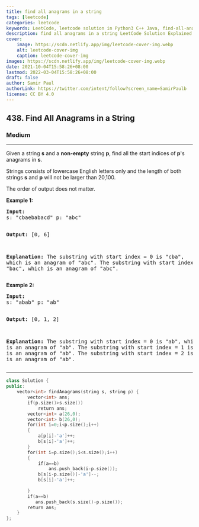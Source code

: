```yaml
---
title: find all anagrams in a string
tags: [leetcode]
categories: leetcode
keywords: LeetCode, leetcode solution in Python3 C++ Java, find-all-anagrams-in-a-string solution
description: find all anagrams in a string LeetCode Solution Explained
cover:
    image: https://scdn.netlify.app/img/leetcode-cover-img.webp
    alt: leetcode-cover-img
    caption: leetcode-cover-img
images: https://scdn.netlify.app/img/leetcode-cover-img.webp
date: 2021-10-04T15:58:26+08:00
lastmod: 2022-03-04T15:58:26+08:00
draft: false
author: Samir Paul
authorLink: https://twitter.com/intent/follow?screen_name=SamirPaulb
license: CC BY 4.0
---
```



<h2>438. Find All Anagrams in a String</h2><h3>Medium</h3><hr><div><p>Given a string <b>s</b> and a <b>non-empty</b> string <b>p</b>, find all the start indices of <b>p</b>'s anagrams in <b>s</b>.</p>

<p>Strings consists of lowercase English letters only and the length of both strings <b>s</b> and <b>p</b> will not be larger than 20,100.</p>

<p>The order of output does not matter.</p>

<p><b>Example 1:</b>
</p><pre><b>Input:</b>
s: "cbaebabacd" p: "abc"

<b>Output:</b>
[0, 6]

<b>Explanation:</b>
The substring with start index = 0 is "cba", which is an anagram of "abc".
The substring with start index = 6 is "bac", which is an anagram of "abc".
</pre>
<p></p>

<p><b>Example 2:</b>
</p><pre><b>Input:</b>
s: "abab" p: "ab"

<b>Output:</b>
[0, 1, 2]

<b>Explanation:</b>
The substring with start index = 0 is "ab", which is an anagram of "ab".
The substring with start index = 1 is "ba", which is an anagram of "ab".
The substring with start index = 2 is "ab", which is an anagram of "ab".
</pre>
<p></p></div>

---




```cpp
class Solution {
public:
    vector<int> findAnagrams(string s, string p) {
        vector<int> ans;
        if(p.size()>s.size())
            return ans;
        vector<int> a(26,0);
        vector<int> b(26,0);
        for(int i=0;i<p.size();i++)
        {
            a[p[i]-'a']++;
            b[s[i]-'a']++;
        }
        for(int i=p.size();i<s.size();i++)
        {
            if(a==b)
                ans.push_back(i-p.size());
            b[s[i-p.size()]-'a']--;
            b[s[i]-'a']++;
            
        }
        if(a==b)
           ans.push_back(s.size()-p.size());
        return ans;
    }
};

```
